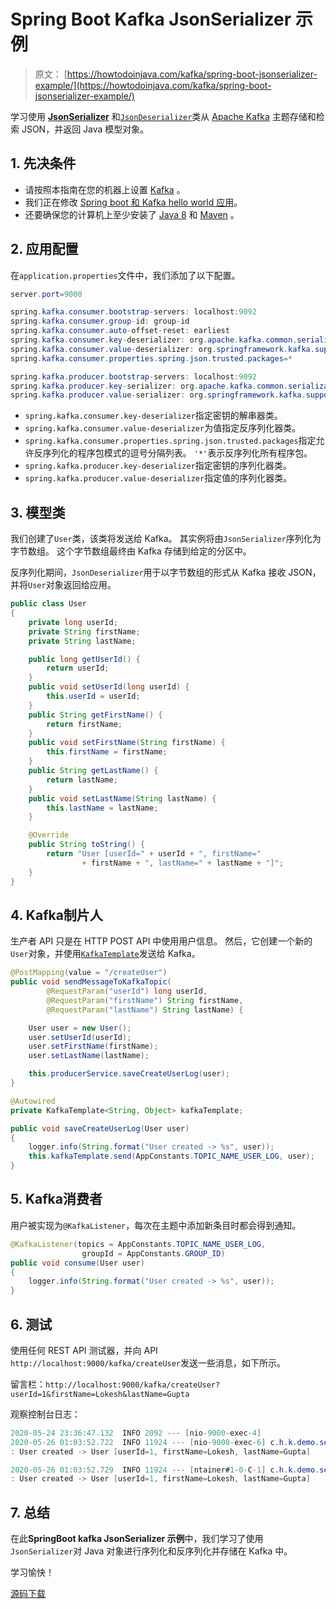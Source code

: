 # Spring Boot Kafka JsonSerializer 示例

> 原文： [https://howtodoinjava.com/kafka/spring-boot-jsonserializer-example/](https://howtodoinjava.com/kafka/spring-boot-jsonserializer-example/)

学习使用 [**JsonSerializer**](https://docs.spring.io/spring-kafka/api/org/springframework/kafka/support/serializer/JsonSerializer.html) 和[`JsonDeserializer`](https://docs.spring.io/spring-kafka/api/org/springframework/kafka/support/serializer/JsonDeserializer.html)类从 [Apache Kafka](https://howtodoinjava.com/kafka/tutorial-introduction/) 主题存储和检索 JSON，并返回 Java 模型对象。

## 1\. 先决条件

*   请按照本指南在您的机器上设置 [Kafka](https://howtodoinjava.com/kafka/getting-started-windows-10/) 。
*   我们正在修改 [Spring boot 和 Kafka hello world 应用](https://howtodoinjava.com/kafka/spring-boot-with-kafka/)。
*   还要确保您的计算机上至少安装了 [Java 8](https://howtodoinjava.com/java/basics/jdk-jre-jvm/#downloads) 和 [Maven](https://howtodoinjava.com/maven/how-to-install-maven-on-windows/) 。

## 2\. 应用配置

在`application.properties`文件中，我们添加了以下配置。

```java
server.port=9000

spring.kafka.consumer.bootstrap-servers: localhost:9092
spring.kafka.consumer.group-id: group-id
spring.kafka.consumer.auto-offset-reset: earliest
spring.kafka.consumer.key-deserializer: org.apache.kafka.common.serialization.StringDeserializer
spring.kafka.consumer.value-deserializer: org.springframework.kafka.support.serializer.JsonDeserializer
spring.kafka.consumer.properties.spring.json.trusted.packages=*

spring.kafka.producer.bootstrap-servers: localhost:9092
spring.kafka.producer.key-serializer: org.apache.kafka.common.serialization.StringSerializer
spring.kafka.producer.value-serializer: org.springframework.kafka.support.serializer.JsonSerializer

```

*   `spring.kafka.consumer.key-deserializer`指定密钥的解串器类。
*   `spring.kafka.consumer.value-deserializer`为值指定反序列化器类。
*   `spring.kafka.consumer.properties.spring.json.trusted.packages`指定允许反序列化的程序包模式的逗号分隔列表。 `'*'`表示反序列化所有程序包。
*   `spring.kafka.producer.key-deserializer`指定密钥的序列化器类。
*   `spring.kafka.producer.value-deserializer`指定值的序列化器类。

## 3\. 模型类

我们创建了`User`类，该类将发送给 Kafka。 其实例将由`JsonSerializer`序列化为字节数组。 这个字节数组最终由 Kafka 存储到给定的分区中。

反序列化期间，`JsonDeserializer`用于以字节数组的形式从 Kafka 接收 JSON，并将`User`对象返回给应用。

```java
public class User 
{
	private long userId;
    private String firstName;
    private String lastName;

	public long getUserId() {
		return userId;
	}
	public void setUserId(long userId) {
		this.userId = userId;
	}
	public String getFirstName() {
		return firstName;
	}
	public void setFirstName(String firstName) {
		this.firstName = firstName;
	}
	public String getLastName() {
		return lastName;
	}
	public void setLastName(String lastName) {
		this.lastName = lastName;
	}

	@Override
	public String toString() {
		return "User [userId=" + userId + ", firstName=" 
		        + firstName + ", lastName=" + lastName + "]";
	}
}

```

## 4\. Kafka制片人

生产者 API 只是在 HTTP POST API 中使用用户信息。 然后，它创建一个新的`User`对象，并使用[`KafkaTemplate`](https://docs.spring.io/spring-kafka/api/org/springframework/kafka/core/KafkaTemplate.html)发送给 Kafka。

```java
@PostMapping(value = "/createUser")
public void sendMessageToKafkaTopic(
		@RequestParam("userId") long userId, 
		@RequestParam("firstName") String firstName,
		@RequestParam("lastName") String lastName) {

	User user = new User();
	user.setUserId(userId);
	user.setFirstName(firstName);
	user.setLastName(lastName);

	this.producerService.saveCreateUserLog(user);
}

```

```java
@Autowired
private KafkaTemplate<String, Object> kafkaTemplate;

public void saveCreateUserLog(User user) 
{
	logger.info(String.format("User created -> %s", user));
	this.kafkaTemplate.send(AppConstants.TOPIC_NAME_USER_LOG, user);
}

```

## 5\. Kafka消费者

用户被实现为`@KafkaListener`，每次在主题中添加新条目时都会得到通知。

```java
@KafkaListener(topics = AppConstants.TOPIC_NAME_USER_LOG, 
				groupId = AppConstants.GROUP_ID)
public void consume(User user) 
{
	logger.info(String.format("User created -> %s", user));
}

```

## 6\. 测试

使用任何 REST API 测试器，并向 API `http://localhost:9000/kafka/createUser`发送一些消息，如下所示。

留言栏：`http://localhost:9000/kafka/createUser?userId=1&firstName=Lokesh&lastName=Gupta`

观察控制台日志：

```java
2020-05-24 23:36:47.132  INFO 2092 --- [nio-9000-exec-4] 
2020-05-26 01:03:52.722  INFO 11924 --- [nio-9000-exec-6] c.h.k.demo.service.KafKaProducerService  
: User created -> User [userId=1, firstName=Lokesh, lastName=Gupta]

2020-05-26 01:03:52.729  INFO 11924 --- [ntainer#1-0-C-1] c.h.k.demo.service.KafKaConsumerService  
: User created -> User [userId=1, firstName=Lokesh, lastName=Gupta]

```

## 7\. 总结

在此**SpringBoot kafka JsonSerializer 示例**中，我们学习了使用`JsonSerializer`对 Java 对象进行序列化和反序列化并存储在 Kafka 中。

学习愉快！

[源码下载](https://github.com/lokeshgupta1981/Kafka-Tutorials)